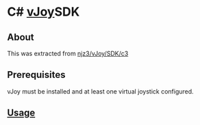 # C# [vJoy](https://github.com/njz3/vJoy)SDK


## About

This was extracted from [njz3/vJoy/SDK/c3](https://github.com/njz3/vJoy/tree/master/SDK/c%23)  
## Prerequisites

vJoy must be installed and at least one virtual joystick configured.

## [Usage](tree/main/FeederDemoCS/docs)

